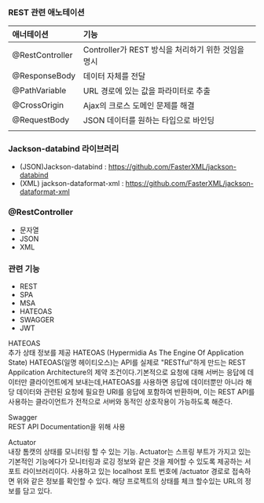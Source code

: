 ### REST 관련 애노테이션

| 애너테이션      | 기능                                               |
| :-------------- | :------------------------------------------------- |
| @RestController | Controller가 REST 방식을 처리하기 위한 것임을 명시 |
| @ResponseBody   | 데이터 자체를 전달                                 |
| @PathVariable   | URL 경로에 있는 값을 파라미터로 추출               |
| @CrossOrigin    | Ajax의 크로스 도메인 문제를 해결                   |
| @RequestBody    | JSON 데이터를 원하는 타입으로 바인딩               |
|                 |                                                    |

### Jackson-databind 라이브러리

- (JSON)Jackson-databind : https://github.com/FasterXML/jackson-databind
- (XML) jackson-dataformat-xml : https://github.com/FasterXML/jackson-dataformat-xml

### @RestController

- 문자열
- JSON
- XML

### 관련 기능

- REST
- SPA
- MSA
- HATEOAS
- SWAGGER
- JWT

HATEOAS  
추가 상태 정보를 제공
HATEOAS (Hypermidia As The Engine Of Application State)
HATEOAS(일명 헤이티오스)는 API를 실제로 "RESTful"하게 만드는 REST Appilcation Architecture의 제약 조건이다.기본적으로 요청에 대해 서버는 응답에 데이터만 클라이언트에게 보내는데,HATEOAS를 사용하면 응답에 데이터뿐만 아니라 해당 데이터와 관련된 요청에 필요한 URI를 응답에 포함하여 반환하며, 이는 REST API를 사용하는 클라이언트가 전적으로 서버와 동적인 상호작용이 가능하도록 해준다.

Swagger  
REST API Documentation을 위해 사용

Actuator  
내장 톰캣의 상태를 모니터링 할 수 있는 기능. Actuator는 스프링 부트가 가지고 있는 기본적인 기능에다가 모니터링과 로깅 정보와 같은 것을 제어할 수 있도록 제공하는 서포트 라이브러리이다.
사용하고 있는 localhost 포트 번호에 /actuator 경로로 접속하면 위와 같은 정보를 확인할 수 있다. 해당 프로젝트의 상태를 체크 할수있는 URL의 정보를 담고 있다.
